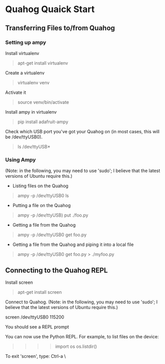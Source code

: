 # Quahog Quaick Start

## Transferring Files to/from Quahog

### Setting up ampy

Install virtualenv

> apt-get install virtualenv

Create a virtualenv

> virtualenv venv

Activate it

> source venv/bin/activate

Install ampy in virtualenv

> pip install adafruit-ampy

Check which USB port you've got your Quahog on (in most cases, this will be /dev/ttyUSB0).

> ls /dev/ttyUSB*

### Using Ampy

(Note: in the following, you may need to use 'sudo'; I believe that the latest versions of Ubuntu require this.)

- Listing files on the Quahog

> ampy -p /dev/ttyUSB0 ls

- Putting a file on the Quahog

> ampy -p /dev/ttyUSB) put ./foo.py

- Getting a file from the Quahog

> ampy -p /dev/ttyUSB0 get foo.py

- Getting a file from the Quahog and piping it into a local file

> ampy -p /dev/ttyUSB0 get foo.py > ./myfoo.py

## Connecting to the Quahog REPL

Install screen

> apt-get install screen

Connect to Quahog. (Note: in the following, you may need to use 'sudo'; I believe that the latest versions of Ubuntu require this.)

screen /dev/ttyUSB0 115200 

You should see a REPL prompt

> >>>

You can now use the Python REPL.  For example, to list files on the device:

> >>> import os
> >>> os.listdir()

To exit 'screen', type:  Ctrl-a \




